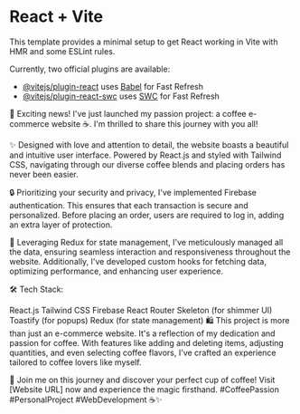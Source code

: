 # React + Vite

This template provides a minimal setup to get React working in Vite with HMR and some ESLint rules.

Currently, two official plugins are available:

- [@vitejs/plugin-react](https://github.com/vitejs/vite-plugin-react/blob/main/packages/plugin-react/README.md) uses [Babel](https://babeljs.io/) for Fast Refresh
- [@vitejs/plugin-react-swc](https://github.com/vitejs/vite-plugin-react-swc) uses [SWC](https://swc.rs/) for Fast Refresh

🚀 Exciting news! I've just launched my passion project: a coffee e-commerce website ☕️. I'm thrilled to share this journey with you all!

✨ Designed with love and attention to detail, the website boasts a beautiful and intuitive user interface. Powered by React.js and styled with Tailwind CSS, navigating through our diverse coffee blends and placing orders has never been easier.

🔒 Prioritizing your security and privacy, I've implemented Firebase authentication. This ensures that each transaction is secure and personalized. Before placing an order, users are required to log in, adding an extra layer of protection.

🔄 Leveraging Redux for state management, I've meticulously managed all the data, ensuring seamless interaction and responsiveness throughout the website. Additionally, I've developed custom hooks for fetching data, optimizing performance, and enhancing user experience.

🛠️ Tech Stack:

React.js
Tailwind CSS
Firebase
React Router
Skeleton (for shimmer UI)
Toastify (for popups)
Redux (for state management)
🛍️ This project is more than just an e-commerce website. It's a reflection of my dedication and passion for coffee. With features like adding and deleting items, adjusting quantities, and even selecting coffee flavors, I've crafted an experience tailored to coffee lovers like myself.

🌟 Join me on this journey and discover your perfect cup of coffee! Visit [Website URL] now and experience the magic firsthand. #CoffeePassion #PersonalProject #WebDevelopment ☕️✨
